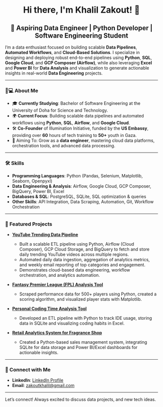 <h1 align="center">Hi there, I'm Khalil Zakout! 👋</h1>

<h2 align="center"> 🚀 Aspiring Data Engineer | Python Developer | Software Engineering Student</h2>

I’m a data enthusiast focused on building scalable **Data Pipelines**, **Automated Workflows**, and **Cloud-Based Solutions**. I specialize in designing and deploying robust end-to-end pipelines using **Python**, **SQL**, **Google Cloud**, and **GCP Composer (Airflow)**, while also leveraging **Excel** and **Power BI** for **Data Analysis** and visualization to generate actionable insights in real-world **Data Engineering** projects.

---

### 🧑💻 About Me
- 🎓 **Currently Studying**: Bachelor of Software Engineering at the University of Doha for Science and Technology.
- 🌍 **Current Focus**: Building scalable data pipelines and automated workflows using **Python**, **SQL**, **Airflow**, and **Google Cloud**.
- 🛠️ **Co-Founder** of Illumination Initiative, funded by the **US Embassy**, providing over **60** hours of tech training to **50+** youth in Gaza.
- 🚀 Aiming To: Grow as a **data engineer**, mastering cloud data platforms, orchestration tools, and advanced data processing.

---

### 🛠️ Skills
- **Programming Languages**: Python (Pandas, Selenium, Matplotlib, Seaborn, Openpyxl)
- **Data Engineering & Analysis**: Airflow, Google Cloud, GCP Composer, BigQuery, Power BI, Excel
- **Databases & SQL**: PostgreSQL, SQLite, SQL optimization & queries
- **Other Skills**: API Integration, Data Scraping, Automation, Git, Workflow Orchestration
---

### 🌟 Featured Projects
- **[YouTube Trending Data Pipeline](https://github.com/Khalil-Zakout/YouTube-Trending-Data-Pipeline)**
  - Built a scalable ETL pipeline using Python, Airflow (Cloud Composer), GCP Cloud Storage, and BigQuery to fetch and store daily trending YouTube videos across multiple regions.
  - Automated daily data ingestion, aggregation of analytics metrics, and weekly email reporting of top categories and engagement.
  - Demonstrates cloud-based data engineering, workflow orchestration, and analytics automation.

- **[Fantasy Premier League (FPL) Analysis Tool](https://github.com/Khalil-Zakout/FPL-Scraper)**
  - Scraped performance data for 500+ players using Python, created a scoring algorithm, and visualized player stats with Matplotlib.
  
- **[Personal Coding Time Analysis Tool](https://github.com/Khalil-Zakout/Coding-Time-Tracker)**
  - Developed an ETL pipeline with Python to track IDE usage, storing data in SQLite and visualizing coding habits in Excel.
  
- **[Retail Analytics System for Fragrance Shop](https://github.com/Khalil-Zakout/Fragrance-Shop-System)**
  - Created a Python-based sales management system, integrating SQLite for data storage and Power BI/Excel dashboards for actionable insights.

---

### 💼 Connect with Me
- **LinkedIn**: [LinkedIn Profile](https://www.linkedin.com/in/khalil-zakout/)
- **Email**: [zakoutkhalil@gmail.com](mailto:zakoutkhalil@gmail.com)

---

Let’s connect! Always excited to discuss data projects, and new tech ideas.
